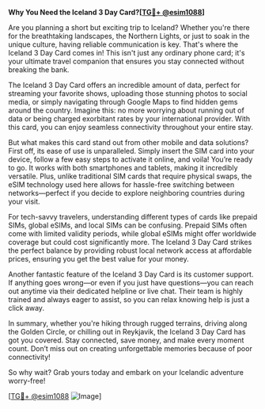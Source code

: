 **Why You Need the Iceland 3 Day Card?[[TG💪+ @esim1088](https://t.me/s/esim1088)]**

Are you planning a short but exciting trip to Iceland? Whether you're there for the breathtaking landscapes, the Northern Lights, or just to soak in the unique culture, having reliable communication is key. That's where the Iceland 3 Day Card comes in! This isn't just any ordinary phone card; it's your ultimate travel companion that ensures you stay connected without breaking the bank.

The Iceland 3 Day Card offers an incredible amount of data, perfect for streaming your favorite shows, uploading those stunning photos to social media, or simply navigating through Google Maps to find hidden gems around the country. Imagine this: no more worrying about running out of data or being charged exorbitant rates by your international provider. With this card, you can enjoy seamless connectivity throughout your entire stay.

But what makes this card stand out from other mobile and data solutions? First off, its ease of use is unparalleled. Simply insert the SIM card into your device, follow a few easy steps to activate it online, and voila! You’re ready to go. It works with both smartphones and tablets, making it incredibly versatile. Plus, unlike traditional SIM cards that require physical swaps, the eSIM technology used here allows for hassle-free switching between networks—perfect if you decide to explore neighboring countries during your visit.

For tech-savvy travelers, understanding different types of cards like prepaid SIMs, global eSIMs, and local SIMs can be confusing. Prepaid SIMs often come with limited validity periods, while global eSIMs might offer worldwide coverage but could cost significantly more. The Iceland 3 Day Card strikes the perfect balance by providing robust local network access at affordable prices, ensuring you get the best value for your money.

Another fantastic feature of the Iceland 3 Day Card is its customer support. If anything goes wrong—or even if you just have questions—you can reach out anytime via their dedicated helpline or live chat. Their team is highly trained and always eager to assist, so you can relax knowing help is just a click away.

In summary, whether you're hiking through rugged terrains, driving along the Golden Circle, or chilling out in Reykjavik, the Iceland 3 Day Card has got you covered. Stay connected, save money, and make every moment count. Don’t miss out on creating unforgettable memories because of poor connectivity!

So why wait? Grab yours today and embark on your Icelandic adventure worry-free! 

[[TG💪+ @esim1088](https://t.me/s/esim1088) ![Image](https://i.postimg.cc/Y0z9fWf4/image.png)]